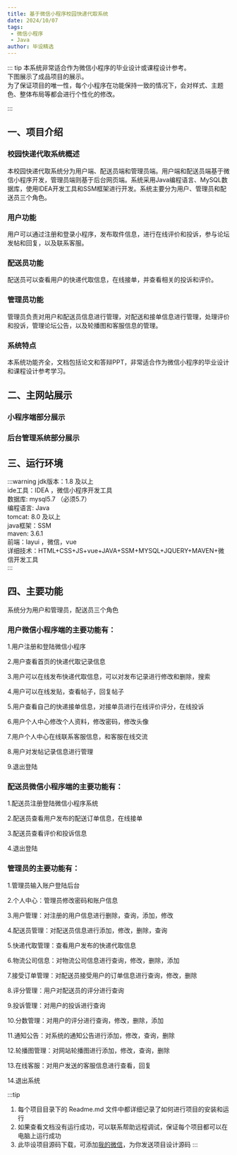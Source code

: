 ```yaml
---
title: 基于微信小程序校园快递代取系统
date: 2024/10/07
tags:
 - 微信小程序
 - Java
author: 毕设精选
---
```


::: tip
本系统非常适合作为微信小程序的毕业设计或课程设计参考。    
下图展示了成品项目的展示。  
为了保证项目的唯一性，每个小程序在功能保持一致的情况下，会对样式、主题色、整体布局等都会进行个性化的修改。

::: 

## 一、项目介绍

### 校园快递代取系统概述
本校园快递代取系统分为用户端、配送员端和管理员端。用户端和配送员端基于微信小程序开发，管理员端则基于后台网页端。系统采用Java编程语言、MySQL数据库，使用IDEA开发工具和SSM框架进行开发。系统主要分为用户、管理员和配送员三个角色。

### 用户功能
用户可以通过注册和登录小程序，发布取件信息，进行在线评价和投诉，参与论坛发帖和回复，以及联系客服。

### 配送员功能
配送员可以查看用户的快递代取信息，在线接单，并查看相关的投诉和评价。

### 管理员功能
管理员负责对用户和配送员信息进行管理，对配送和接单信息进行管理，处理评价和投诉，管理论坛公告，以及轮播图和客服信息的管理。

### 系统特点
本系统功能齐全，文档包括论文和答辩PPT，非常适合作为微信小程序的毕业设计和课程设计参考学习。

## 二、主网站展示

### 小程序端部分展示
<Swiper :height="1200" :width="800" :items="['https://img.liugezhou.online/bishe/mini-kuaidi/1.png','https://img.liugezhou.online/bishe/mini-kuaidi/2.png','https://img.liugezhou.online/bishe/mini-kuaidi/3.png','https://img.liugezhou.online/bishe/mini-kuaidi/4.png','https://img.liugezhou.online/bishe/mini-kuaidi/5.png','https://img.liugezhou.online/bishe/mini-kuaidi/6.png']"/>

### 后台管理系统部分展示
<Swiper :items="['https://img.liugezhou.online/bishe/mini-kuaidi/7.png','https://img.liugezhou.online/bishe/mini-kuaidi/8.png','https://img.liugezhou.online/bishe/mini-kuaidi/9.png','https://img.liugezhou.online/bishe/mini-kuaidi/10.png','https://img.liugezhou.online/bishe/mini-kuaidi/11.png']"/>

## 三、运行环境

:::warning
jdk版本：1.8 及以上     
ide工具：IDEA ，微信小程序开发工具     
数据库: mysql5.7 （必须5.7）     
编程语言: Java     
tomcat:   8.0 及以上     
java框架：SSM     
maven: 3.6.1     
前端：layui ，微信，vue     
详细技术：HTML+CSS+JS+vue+JAVA+SSM+MYSQL+JQUERY+MAVEN+微信开发工具      
:::

## 四、主要功能

系统分为用户和管理员，配送员三个角色


### 用户微信小程序端的主要功能有：

1.用户注册和登陆微信小程序

2.用户查看首页的快递代取记录信息

3.用户可以在线发布快递代取信息，可以对发布记录进行修改和删除，搜索

4.用户可以在线发贴，查看帖子，回复帖子

5.用户查看自己的快递接单信息，对接单员进行在线评价评分，在线投诉

6.用户个人中心修改个人资料，修改密码，修改头像

7.用户个人中心在线联系客服信息，和客服在线交流

8.用户对发帖记录信息进行管理

9.退出登陆


### 配送员微信小程序端的主要功能有：

1.配送员注册登陆微信小程序系统

2.配送员查看用户发布的配送订单信息，在线接单

3.配送员查看评价和投诉信息

4.退出登陆


### 管理员的主要功能有：

1.管理员输入账户登陆后台

2.个人中心：管理员修改密码和账户信息

3.用户管理：对注册的用户信息进行删除，查询，添加，修改

4.配送员管理：对配送员信息进行添加，修改，删除，查询

5.快递代取管理：查看用户发布的快递代取信息

6.物流公司信息：对物流公司信息进行查询，修改，删除，添加

7.接受订单管理：对配送员接受用户的订单信息进行查询，修改，删除

8.评分管理：用户对配送员的评分进行查询

9.投诉管理：对用户的投诉进行查询

10.分数管理：对用户的评分进行查询，修改，删除，添加

11.通知公告：对系统的通知公告进行添加，修改，查询，删除

12.轮播图管理：对网站轮播图进行添加，修改，查询，删除

13.在线客服：对用户发送的客服信息进行查看，回复

14.退出系统

:::tip
1. 每个项目目录下的 Readme.md 文件中都详细记录了如何进行项目的安装和运行
2. 如果查看文档没有运行成功，可以联系帮助远程调试，保证每个项目都可以在电脑上运行成功
3. 此毕设项目源码下载，可添加[我的微信](https://jsd.cdn.zzko.cn/gh/liugezhou/picx-images-hosting@master/bishe/liugezhou.webp)，为你发送项目设计源码
:::